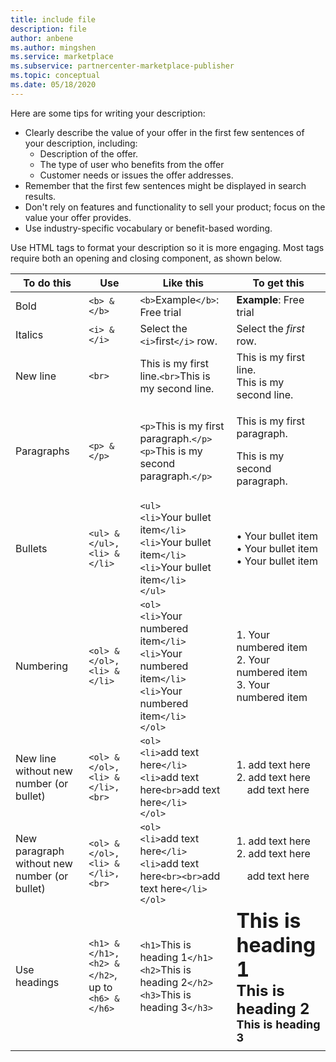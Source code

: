 ```yaml
---
title: include file
description: file
author: anbene 
ms.author: mingshen 
ms.service: marketplace 
ms.subservice: partnercenter-marketplace-publisher
ms.topic: conceptual
ms.date: 05/18/2020
---
```


Here are some tips for writing your description:

- Clearly describe the value of your offer in the first few sentences of your description, including:
  - Description of the offer.
  - The type of user who benefits from the offer
  - Customer needs or issues the offer addresses.
- Remember that the first few sentences might be displayed in search results.
- Don't rely on features and functionality to sell your product; focus on the value your offer provides.
- Use industry-specific vocabulary or benefit-based wording.

Use HTML tags to format your description so it is more engaging. Most tags require both an opening and closing component, as shown below.

|   To do this  |  Use  |  Like this  |  To get this   |
| --- | --- | --- | --- |
|   Bold  |  `<b> & </b>`  |  `<b>`Example`</b>`: Free trial  |  **Example**: Free trial   |
|   Italics  |  `<i> & </i>`  |  Select the `<i>`first`</i>` row.  |  Select the *first* row.   |
|   New line  |  `<br>`  |  This is my first line.`<br>`This is my second line.  |  This is my first line.<br>This is my second line.  |
|  Paragraphs  |  `<p> & </p>`  |  `<p>`This is my first paragraph.`</p>`<br>`<p>`This is my second paragraph.`</p>`   |   <p>This is my first paragraph.</p><p>This is my second paragraph.</p>   |
|   Bullets  |  `<ul> & </ul>, <li> & </li>`  |  `<ul>`<br>`<li>`Your bullet item`</li>`<br>`<li>`Your bullet item`</li>`<br>`<li>`Your bullet item`</li>`<br>`</ul>`  |  • Your bullet item<br>• Your bullet item<br>• Your bullet item   |
|   Numbering  |  `<ol> & </ol>, <li> & </li>`  |  `<ol>`<br>`<li>`Your numbered item`</li>`<br>`<li>`Your numbered item`</li>`<br>`<li>`Your numbered item`</li>`<br>`</ol>`   |   1. Your numbered item<br>2. Your numbered item<br>3. Your numbered item   |
|   New line without new number (or bullet)  |  `<ol> & </ol>, <li> & </li>, <br>`  |  `<ol>`<br>`<li>`add text here`</li>`<br>`<li>`add text here`<br>`add text here`</li>`<br>`</ol>`  |  1. add text here<br>2. add text here<br>&nbsp;&nbsp;&nbsp;&nbsp;add text here   |
|   New paragraph without new number (or bullet)  |  `<ol> & </ol>, <li> & </li>, <br>`  |  `<ol>`<br>`<li>`add text here`</li>`<br>`<li>`add text here`<br><br>`add text here`</li>`<br>`</ol>`  |  1. add text here<br>2. add text here<p>&nbsp;&nbsp;&nbsp;&nbsp;add text here   |
|   Use headings  |  `<h1> & </h1>, <h2> & </h2>`, up to `<h6> & </h6>`  |  `<h1>`This is heading 1`</h1>`<br>`<h2>`This is heading 2`</h2>`<br>`<h3>`This is heading 3`</h3>`  |  **<font size="+3">This is heading 1</font>**<br>**<font size="+2">This is heading 2</font>**<br>**<font size="+1">This is heading 3</font>**  |
| | | |
